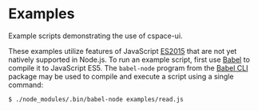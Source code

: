 # Examples

Example scripts demonstrating the use of cspace-ui.

These examples utilize features of JavaScript [ES2015](https://github.com/lukehoban/es6features#readme) that are not yet natively supported in Node.js. To run an example script, first use [Babel](http://babeljs.io/) to compile it to JavaScript ES5. The `babel-node` program from the [Babel CLI](https://babeljs.io/docs/usage/cli/) package may be used to compile and execute a script using a single command:

```
$ ./node_modules/.bin/babel-node examples/read.js
```
